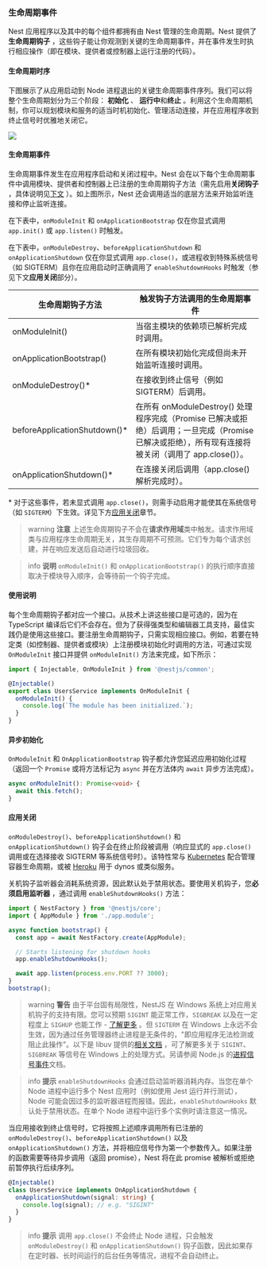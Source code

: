 ### 生命周期事件

Nest 应用程序以及其中的每个组件都拥有由 Nest 管理的生命周期。Nest 提供了**生命周期钩子** ，这些钩子能让你观测到关键的生命周期事件，并在事件发生时执行相应操作（即在模块、提供者或控制器上运行注册的代码）。

#### 生命周期时序

下图展示了从应用启动到 Node 进程退出的关键生命周期事件序列。我们可以将整个生命周期划分为三个阶段： **初始化** 、 **运行中**和**终止** 。利用这个生命周期机制，你可以规划模块和服务的适当时机初始化、管理活动连接，并在应用程序收到终止信号时优雅地关闭它。

![](/assets/lifecycle-events.png)

#### 生命周期事件

生命周期事件发生在应用程序启动和关闭过程中。Nest 会在以下每个生命周期事件中调用模块、提供者和控制器上已注册的生命周期钩子方法（需先启用**关闭钩子** ，具体说明见[下文](https://docs.nestjs.com/fundamentals/lifecycle-events#application-shutdown) ）。如上图所示，Nest 还会调用适当的底层方法来开始监听连接和停止监听连接。

在下表中，`onModuleInit` 和 `onApplicationBootstrap` 仅在你显式调用 `app.init()` 或 `app.listen()` 时触发。

在下表中，`onModuleDestroy`、`beforeApplicationShutdown` 和 `onApplicationShutdown` 仅在你显式调用 `app.close()`，或进程收到特殊系统信号（如 SIGTERM）且你在应用启动时正确调用了 `enableShutdownHooks` 时触发（参见下文**应用关闭**部分）。

| 生命周期钩子方法              | 触发钩子方法调用的生命周期事件                                                                                                                      |
| ----------------------------- | --------------------------------------------------------------------------------------------------------------------------------------------------- |
| onModuleInit()                | 当宿主模块的依赖项已解析完成时调用。                                                                                                                |
| onApplicationBootstrap()      | 在所有模块初始化完成但尚未开始监听连接时调用。                                                                                                      |
| onModuleDestroy()\*           | 在接收到终止信号（例如 SIGTERM）后调用。                                                                                                            |
| beforeApplicationShutdown()\* | 在所有 onModuleDestroy() 处理程序完成（Promise 已解决或拒绝）后调用；一旦完成（Promise 已解决或拒绝），所有现有连接将被关闭（调用了 app.close()）。 |
| onApplicationShutdown()\*     | 在连接关闭后调用（app.close() 解析完成时）。                                                                                                        |

\* 对于这些事件，若未显式调用 `app.close()`，则需手动启用才能使其在系统信号（如 `SIGTERM`）下生效。详见下方[应用关闭](fundamentals/lifecycle-events#application-shutdown)章节。

> warning **注意** 上述生命周期钩子不会在**请求作用域**类中触发。请求作用域类与应用程序生命周期无关，其生存周期不可预测。它们专为每个请求创建，并在响应发送后自动进行垃圾回收。

> info **说明** `onModuleInit()` 和 `onApplicationBootstrap()` 的执行顺序直接取决于模块导入顺序，会等待前一个钩子完成。

#### 使用说明

每个生命周期钩子都对应一个接口。从技术上讲这些接口是可选的，因为在 TypeScript 编译后它们不会存在。但为了获得强类型和编辑器工具支持，最佳实践仍是使用这些接口。要注册生命周期钩子，只需实现相应接口。例如，若要在特定类（如控制器、提供者或模块）上注册模块初始化时调用的方法，可通过实现 `OnModuleInit` 接口并提供 `onModuleInit()` 方法来完成，如下所示：

```typescript
import { Injectable, OnModuleInit } from '@nestjs/common';

@Injectable()
export class UsersService implements OnModuleInit {
  onModuleInit() {
    console.log(`The module has been initialized.`);
  }
}
```

#### 异步初始化

`OnModuleInit` 和 `OnApplicationBootstrap` 钩子都允许您延迟应用初始化过程（返回一个 `Promise` 或将方法标记为 `async` 并在方法体内 `await` 异步方法完成）。

```typescript
async onModuleInit(): Promise<void> {
  await this.fetch();
}
```

#### 应用关闭

`onModuleDestroy()`、`beforeApplicationShutdown()` 和 `onApplicationShutdown()` 钩子会在终止阶段被调用（响应显式的 `app.close()` 调用或在选择接收 SIGTERM 等系统信号时）。该特性常与 [Kubernetes](https://kubernetes.io/) 配合管理容器生命周期，或被 [Heroku](https://www.heroku.com/) 用于 dynos 或类似服务。

关机钩子监听器会消耗系统资源，因此默认处于禁用状态。要使用关机钩子，您**必须启用监听器** ，通过调用 `enableShutdownHooks()` 方法：

```typescript
import { NestFactory } from '@nestjs/core';
import { AppModule } from './app.module';

async function bootstrap() {
  const app = await NestFactory.create(AppModule);

  // Starts listening for shutdown hooks
  app.enableShutdownHooks();

  await app.listen(process.env.PORT ?? 3000);
}
bootstrap();
```

> warning **警告** 由于平台固有局限性，NestJS 在 Windows 系统上对应用关机钩子的支持有限。您可以预期 `SIGINT` 能正常工作，`SIGBREAK` 以及在一定程度上 `SIGHUP` 也能工作 - [了解更多](https://nodejs.org/api/process.html#process_signal_events) 。但 `SIGTERM` 在 Windows 上永远不会生效，因为通过任务管理器终止进程是无条件的，"即应用程序无法检测或阻止此操作"。以下是 libuv 提供的[相关文档](https://docs.libuv.org/en/v1.x/signal.html) ，可了解更多关于 `SIGINT`、`SIGBREAK` 等信号在 Windows 上的处理方式。另请参阅 Node.js 的[进程信号事件](https://nodejs.org/api/process.html#process_signal_events)文档。

> info **提示** `enableShutdownHooks` 会通过启动监听器消耗内存。当您在单个 Node 进程中运行多个 Nest 应用时（例如使用 Jest 运行并行测试），Node 可能会因过多的监听器进程而报错。因此，`enableShutdownHooks` 默认处于禁用状态。在单个 Node 进程中运行多个实例时请注意这一情况。

当应用接收到终止信号时，它将按照上述顺序调用所有已注册的 `onModuleDestroy()`、`beforeApplicationShutdown()` 以及 `onApplicationShutdown()` 方法，并将相应信号作为第一个参数传入。如果注册的函数需要等待异步调用（返回 promise），Nest 将在此 promise 被解析或拒绝前暂停执行后续序列。

```typescript
@Injectable()
class UsersService implements OnApplicationShutdown {
  onApplicationShutdown(signal: string) {
    console.log(signal); // e.g. "SIGINT"
  }
}
```

> info **提示** 调用 `app.close()` 不会终止 Node 进程，只会触发 `onModuleDestroy()` 和 `onApplicationShutdown()` 钩子函数，因此如果存在定时器、长时间运行的后台任务等情况，进程不会自动终止。
